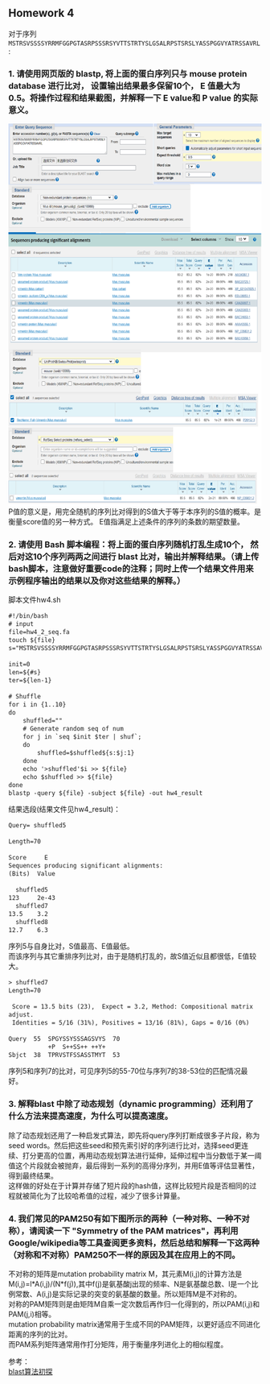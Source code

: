 ## Homework 4    

对于序列`MSTRSVSSSSYRRMFGGPGTASRPSSSRSYVTTSTRTYSLGSALRPSTSRSLYASSPGGVYATRSSAVRL`:      

### 1. 请使用网页版的 blastp, 将上面的蛋白序列只与 mouse protein database 进行比对， 设置输出结果最多保留10个， E 值最大为 0.5。将操作过程和结果截图，并解释一下 E value和 P value 的实际意义。
<img src="./bi_hw4.png" width = "600" height = "760" alt="fig1" align=center />     
P值的意义是，用完全随机的序列比对得到的S值大于等于本序列的S值的概率。是衡量score值的另一种方式。    
E值指满足上述条件的序列的条数的期望数量。     

### 2. 请使用 Bash 脚本编程：将上面的蛋白序列随机打乱生成10个， 然后对这10个序列两两之间进行 blast 比对，输出并解释结果。（请上传bash脚本，注意做好重要code的注释；同时上传一个结果文件用来示例程序输出的结果以及你对这些结果的解释。）
脚本文件hw4.sh    
```
#!/bin/bash
# input
file=hw4_2_seq.fa
touch ${file}
s="MSTRSVSSSSYRRMFGGPGTASRPSSSRSYVTTSTRTYSLGSALRPSTSRSLYASSPGGVYATRSSAVRL"

init=0
len=${#s}
ter=${len-1}

# Shuffle
for i in {1..10}
do
	shuffled=""
	# Generate random seq of num
	for j in `seq $init $ter | shuf`;
	do
		shuffled=$shuffled${s:$j:1}
	done
	echo '>shuffled'$i >> ${file}
	echo $shuffled >> ${file}
done
blastp -query ${file} -subject ${file} -out hw4_result
```
结果选段(结果文件见hw4_result)：     
```
Query= shuffled5

Length=70
                                                                      Score     E
Sequences producing significant alignments:                          (Bits)  Value

  shuffled5                                                           123     2e-43
  shuffled7                                                           13.5    3.2  
  shuffled8                                                           12.7    6.3  
```
序列5与自身比对，S值最高、E值最低。     
而该序列与其它重排序列比对，由于是随机打乱的，故S值近似且都很低，E值较大。   
```
> shuffled7
Length=70

 Score = 13.5 bits (23),  Expect = 3.2, Method: Compositional matrix adjust.
 Identities = 5/16 (31%), Positives = 13/16 (81%), Gaps = 0/16 (0%)

Query  55  SPGYSSYSSSAGSVYS  70
           +P  S++SS++ ++Y+
Sbjct  38  TPRVSTFSSASSTMYT  53
```
序列5和序列7的比对，可见序列5的55-70位与序列7的38-53位的匹配情况最好。   

### 3. 解释blast 中除了动态规划（dynamic programming）还利用了什么方法来提高速度，为什么可以提高速度。   
除了动态规划还用了一种启发式算法，即先将query序列打断成很多子片段，称为seed words。然后把这些seed和预先索引好的序列进行比对，选择seed更连续、打分更高的位置，再用动态规划算法进行延伸，延伸过程中当分数低于某一阈值这个片段就会被抛弃，最后得到一系列的高得分序列，并用E值等评估显著性，得到最终结果。  
这样做的好处在于计算并存储了短片段的hash值，这样比较短片段是否相同的过程就被简化为了比较哈希值的过程，减少了很多计算量。   

### 4. 我们常见的PAM250有如下图所示的两种（一种对称、一种不对称），请阅读一下 "Symmetry of the PAM matrices"，再利用Google/wikipedia等工具查阅更多资料，然后总结和解释一下这两种（对称和不对称）PAM250不一样的原因及其在应用上的不同。    
不对称的矩阵是mutation probability matrix M，其元素M(i,j)的计算方法是M(i,j)=l\*A(i,j)/(N\*f(j)),其中f(j)是氨基酸j出现的频率、N是氨基酸总数、l是一个比例常数、A(i,j)是实际记录的突变的氨基酸的数量。所以矩阵M是不对称的。   
对称的PAM矩阵则是由矩阵M自乘一定次数后再作归一化得到的，所以PAM(i,j)和PAM(j,i)相等。    
mutation probability matrix通常用于生成不同的PAM矩阵，以更好适应不同进化距离的序列的比对。   
而PAM系列矩阵通常用作打分矩阵，用于衡量序列进化上的相似程度。    


参考：   
[blast算法初探](https://www.jianshu.com/p/c2dec8829265)   

